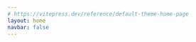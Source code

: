 ```yaml
---
# https://vitepress.dev/reference/default-theme-home-page
layout: home
navbar: false
---
```


<script setup>


import { useData } from 'vitepress'
const { theme, page, frontmatter } = useData()

import Portfolio from './portfolio/Portfolio.vue'

const imagePath = '/images/'
const iconPath = '/images/icon/'

const config = {
  active:"about",
  content: {
    about: `🧑🏻‍💻 白天社畜打工人 晚上独立开发者<br>
    📱 App Store搜索: 事线｜物品指南<br>
    📷 摄影小白 也想拍点有意思的照片<br>
    🚗 数字游民策划中1%`,
    doings: [
      {icon: imagePath + "icon-app.svg", title: "iOS Developer", description: "一个正在成长的iOS独立开发者。"},
      {icon: imagePath + "icon-photo.svg", title: "Photography", description: "正在尝试着拍摄一些有趣的东西。"},
    ],
    progress: [
      {
        title: "Skills",
        items: [
          {title:"🧑🏻‍💻 编程", value:33.3},
          {title:"📷 摄影", value:10},
          {title:"🎬 剪辑", value:10}
        ]
      },
      {
        title: "OKRs",
        items: [
          {title:"🎓 顺利毕业", date:"2024.06" , value:50 , subItems: [
              {title:"小论文", value:15},
               {title:"大论文", value:15},
          ]},
          {title:"📱 事线App端优化", date:"2024 - 2025" , value:15},
          {title:"🧑🏻‍💻 Full-Stack Developer", date:"< 2030" , value:10},
          {title:"🚗 数字游民计划", date:"< 2035" , value:1.1}
        ]
      }
    ],
    projects: [
      {title: "事线 - 串事成线",description: "多项目时间线记录工具", icon:imagePath + "eventline.jpg", url: "", badge: "已上架"},
      {title: "物品指南 - 你的生活数据库",description: "打造你的生活数据库", icon:imagePath + "mythings.jpg", url: "", badge: "已上架"},
    ],
    apps:[
      {
        title: "Productivity",
        items: [
          {title: "notion", icon:iconPath + "notion.png", url: ""},
          {title: "linear", icon:iconPath + "linear.png", url: ""},
          {title: "Craft", icon:iconPath + "craft.png", url: ""},
          {title: "Vision", icon:iconPath + "vision.png", url: ""},
        ]
      },



    ]
  }

}

      // {
      //   title: "Others",
      //   items: [
      //     {title: "Percento", icon:iconPath + "percento.png", url: ""},
      //   ]
      // },

</script>

<Portfolio :info="theme.info" :config="config"/>
